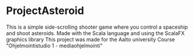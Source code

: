 # ProjectAsteroid

This is a simple side-scrolling shooter game where you control a spaceship and shoot asteroids. Made with the Scala language and using the ScalaFX graphics library
This project was made for the Aalto university Course "Ohjelmointistudio 1 - mediaohjelmointi"
